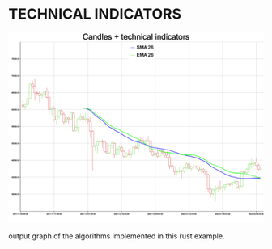 # TECHNICAL INDICATORS

<img src="plots-output/sma15.png">

output graph of the algorithms implemented in this rust example.
